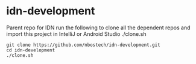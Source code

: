 # idn-development
Parent repo for IDN
run the following to clone all the dependent repos and import this project in IntelliJ or Android Studio
./clone.sh
```
git clone https://github.com/nbostech/idn-development.git
cd idn-development
./clone.sh
```

